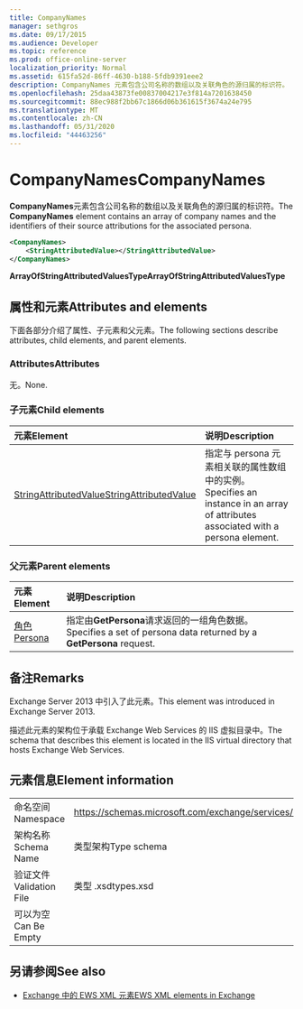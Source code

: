 ```yaml
---
title: CompanyNames
manager: sethgros
ms.date: 09/17/2015
ms.audience: Developer
ms.topic: reference
ms.prod: office-online-server
localization_priority: Normal
ms.assetid: 615fa52d-86ff-4630-b188-5fdb9391eee2
description: CompanyNames 元素包含公司名称的数组以及关联角色的源归属的标识符。
ms.openlocfilehash: 25daa43873fe00837004217e3f814a7201638450
ms.sourcegitcommit: 88ec988f2bb67c1866d06b361615f3674a24e795
ms.translationtype: MT
ms.contentlocale: zh-CN
ms.lasthandoff: 05/31/2020
ms.locfileid: "44463256"
---
```

# <a name="companynames"></a><span data-ttu-id="73292-103">CompanyNames</span><span class="sxs-lookup"><span data-stu-id="73292-103">CompanyNames</span></span>

<span data-ttu-id="73292-104">**CompanyNames**元素包含公司名称的数组以及关联角色的源归属的标识符。</span><span class="sxs-lookup"><span data-stu-id="73292-104">The **CompanyNames** element contains an array of company names and the identifiers of their source attributions for the associated persona.</span></span> 
  
```XML
<CompanyNames>
    <StringAttributedValue></StringAttributedValue>
</CompanyNames>
```

 <span data-ttu-id="73292-105">**ArrayOfStringAttributedValuesType**</span><span class="sxs-lookup"><span data-stu-id="73292-105">**ArrayOfStringAttributedValuesType**</span></span>
## <a name="attributes-and-elements"></a><span data-ttu-id="73292-106">属性和元素</span><span class="sxs-lookup"><span data-stu-id="73292-106">Attributes and elements</span></span>

<span data-ttu-id="73292-107">下面各部分介绍了属性、子元素和父元素。</span><span class="sxs-lookup"><span data-stu-id="73292-107">The following sections describe attributes, child elements, and parent elements.</span></span>
  
### <a name="attributes"></a><span data-ttu-id="73292-108">Attributes</span><span class="sxs-lookup"><span data-stu-id="73292-108">Attributes</span></span>

<span data-ttu-id="73292-109">无。</span><span class="sxs-lookup"><span data-stu-id="73292-109">None.</span></span>
  
### <a name="child-elements"></a><span data-ttu-id="73292-110">子元素</span><span class="sxs-lookup"><span data-stu-id="73292-110">Child elements</span></span>

|<span data-ttu-id="73292-111">**元素**</span><span class="sxs-lookup"><span data-stu-id="73292-111">**Element**</span></span>|<span data-ttu-id="73292-112">**说明**</span><span class="sxs-lookup"><span data-stu-id="73292-112">**Description**</span></span>|
|:-----|:-----|
|[<span data-ttu-id="73292-113">StringAttributedValue</span><span class="sxs-lookup"><span data-stu-id="73292-113">StringAttributedValue</span></span>](stringattributedvalue.md) <br/> |<span data-ttu-id="73292-114">指定与 persona 元素相关联的属性数组中的实例。</span><span class="sxs-lookup"><span data-stu-id="73292-114">Specifies an instance in an array of attributes associated with a persona element.</span></span>  <br/> |
   
### <a name="parent-elements"></a><span data-ttu-id="73292-115">父元素</span><span class="sxs-lookup"><span data-stu-id="73292-115">Parent elements</span></span>

|<span data-ttu-id="73292-116">**元素**</span><span class="sxs-lookup"><span data-stu-id="73292-116">**Element**</span></span>|<span data-ttu-id="73292-117">**说明**</span><span class="sxs-lookup"><span data-stu-id="73292-117">**Description**</span></span>|
|:-----|:-----|
|[<span data-ttu-id="73292-118">角色</span><span class="sxs-lookup"><span data-stu-id="73292-118">Persona</span></span>](persona.md) <br/> |<span data-ttu-id="73292-119">指定由**GetPersona**请求返回的一组角色数据。</span><span class="sxs-lookup"><span data-stu-id="73292-119">Specifies a set of persona data returned by a **GetPersona** request.</span></span>  <br/> |
   
## <a name="remarks"></a><span data-ttu-id="73292-120">备注</span><span class="sxs-lookup"><span data-stu-id="73292-120">Remarks</span></span>

<span data-ttu-id="73292-121">Exchange Server 2013 中引入了此元素。</span><span class="sxs-lookup"><span data-stu-id="73292-121">This element was introduced in Exchange Server 2013.</span></span>
  
<span data-ttu-id="73292-122">描述此元素的架构位于承载 Exchange Web Services 的 IIS 虚拟目录中。</span><span class="sxs-lookup"><span data-stu-id="73292-122">The schema that describes this element is located in the IIS virtual directory that hosts Exchange Web Services.</span></span>
  
## <a name="element-information"></a><span data-ttu-id="73292-123">元素信息</span><span class="sxs-lookup"><span data-stu-id="73292-123">Element information</span></span>

|||
|:-----|:-----|
|<span data-ttu-id="73292-124">命名空间</span><span class="sxs-lookup"><span data-stu-id="73292-124">Namespace</span></span>  <br/> |https://schemas.microsoft.com/exchange/services/2006/types  <br/> |
|<span data-ttu-id="73292-125">架构名称</span><span class="sxs-lookup"><span data-stu-id="73292-125">Schema Name</span></span>  <br/> |<span data-ttu-id="73292-126">类型架构</span><span class="sxs-lookup"><span data-stu-id="73292-126">Type schema</span></span>  <br/> |
|<span data-ttu-id="73292-127">验证文件</span><span class="sxs-lookup"><span data-stu-id="73292-127">Validation File</span></span>  <br/> |<span data-ttu-id="73292-128">类型 .xsd</span><span class="sxs-lookup"><span data-stu-id="73292-128">types.xsd</span></span>  <br/> |
|<span data-ttu-id="73292-129">可以为空</span><span class="sxs-lookup"><span data-stu-id="73292-129">Can Be Empty</span></span>  <br/> ||
   
## <a name="see-also"></a><span data-ttu-id="73292-130">另请参阅</span><span class="sxs-lookup"><span data-stu-id="73292-130">See also</span></span>



- [<span data-ttu-id="73292-131">Exchange 中的 EWS XML 元素</span><span class="sxs-lookup"><span data-stu-id="73292-131">EWS XML elements in Exchange</span></span>](ews-xml-elements-in-exchange.md)

